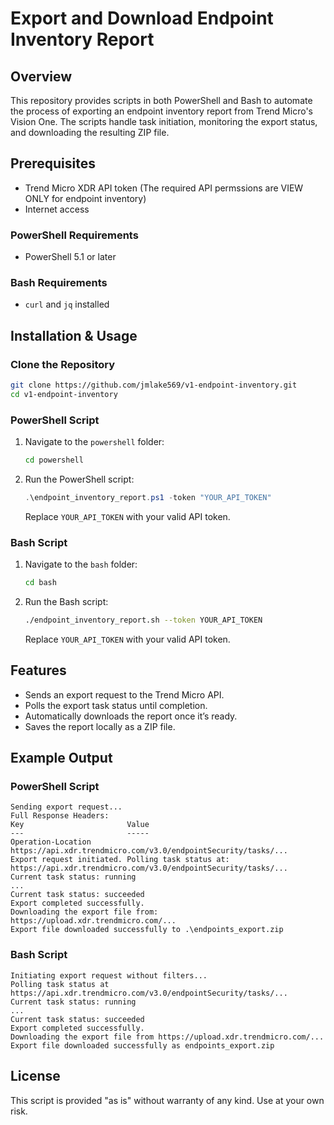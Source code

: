 
# Export and Download Endpoint Inventory Report

## Overview
This repository provides scripts in both PowerShell and Bash to automate the process of exporting an endpoint inventory report from Trend Micro's Vision One. The scripts handle task initiation, monitoring the export status, and downloading the resulting ZIP file.

## Prerequisites
- Trend Micro XDR API token (The required API permssions are VIEW ONLY for endpoint inventory)
- Internet access

### PowerShell Requirements
- PowerShell 5.1 or later

### Bash Requirements
- `curl` and `jq` installed

## Installation & Usage

### Clone the Repository

```bash
git clone https://github.com/jmlake569/v1-endpoint-inventory.git
cd v1-endpoint-inventory
```

### PowerShell Script

1. Navigate to the `powershell` folder:

   ```bash
   cd powershell
   ```

2. Run the PowerShell script:

   ```powershell
   .\endpoint_inventory_report.ps1 -token "YOUR_API_TOKEN"
   ```

   Replace `YOUR_API_TOKEN` with your valid API token.

### Bash Script

1. Navigate to the `bash` folder:

   ```bash
   cd bash
   ```

2. Run the Bash script:

   ```bash
   ./endpoint_inventory_report.sh --token YOUR_API_TOKEN
   ```

   Replace `YOUR_API_TOKEN` with your valid API token.

## Features
- Sends an export request to the Trend Micro API.
- Polls the export task status until completion.
- Automatically downloads the report once it’s ready.
- Saves the report locally as a ZIP file.

## Example Output

### PowerShell Script
```plaintext
Sending export request...
Full Response Headers:
Key                       Value
---                       -----
Operation-Location        https://api.xdr.trendmicro.com/v3.0/endpointSecurity/tasks/...
Export request initiated. Polling task status at: https://api.xdr.trendmicro.com/v3.0/endpointSecurity/tasks/...
Current task status: running
...
Current task status: succeeded
Export completed successfully.
Downloading the export file from: https://upload.xdr.trendmicro.com/...
Export file downloaded successfully to .\endpoints_export.zip
```

### Bash Script
```plaintext
Initiating export request without filters...
Polling task status at https://api.xdr.trendmicro.com/v3.0/endpointSecurity/tasks/...
Current task status: running
...
Current task status: succeeded
Export completed successfully.
Downloading the export file from https://upload.xdr.trendmicro.com/...
Export file downloaded successfully as endpoints_export.zip
```

## License
This script is provided "as is" without warranty of any kind. Use at your own risk.

